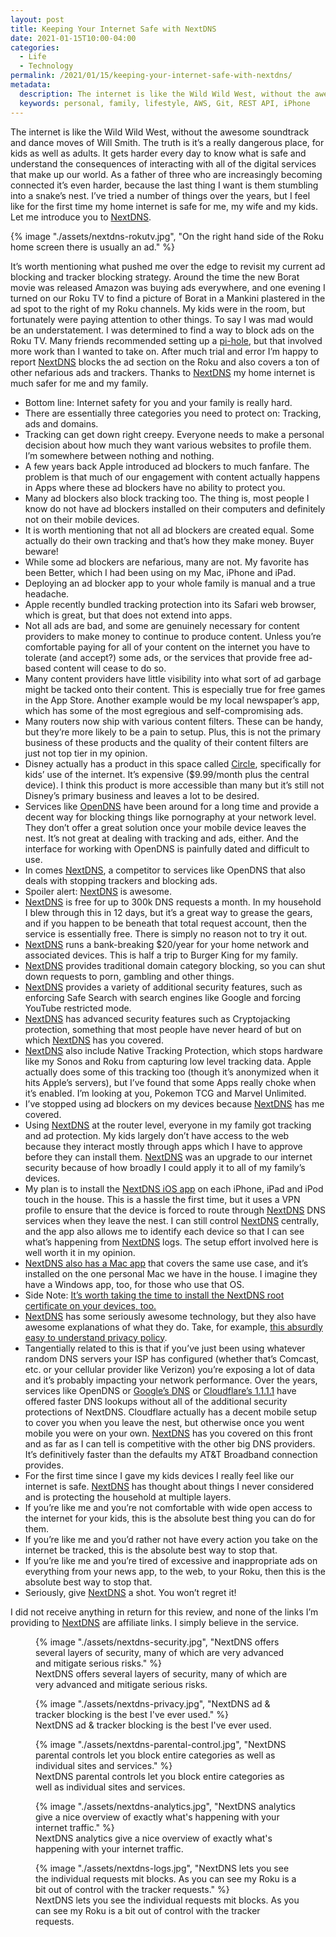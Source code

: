 ```yaml
---
layout: post
title: Keeping Your Internet Safe with NextDNS
date: 2021-01-15T10:00-04:00
categories:
  - Life
  - Technology
permalink: /2021/01/15/keeping-your-internet-safe-with-nextdns/
metadata:
  description: The internet is like the Wild Wild West, without the awesome soundtrack and dance moves of Will Smith.
  keywords: personal, family, lifestyle, AWS, Git, REST API, iPhone
---
```


The internet is like the Wild Wild West, without the awesome soundtrack and dance moves of Will Smith. The truth is it’s a really dangerous place, for kids as well as adults. It gets harder every day to know what is safe and understand the consequences of interacting with all of the digital services that make up our world. As a father of three who are increasingly becoming connected it’s even harder, because the last thing I want is them stumbling into a snake’s nest. I’ve tried a number of things over the years, but I feel like for the first time my home internet is safe for me, my wife and my kids. Let me introduce you to [NextDNS](https://nextdns.io).

<!-- excerpt -->

{% image "./assets/nextdns-rokutv.jpg", "On the right hand side of the Roku home screen there is usually an ad." %}

It’s worth mentioning what pushed me over the edge to revisit my current ad blocking and tracker blocking strategy. Around the time the new Borat movie was released Amazon was buying ads everywhere, and one evening I turned on our Roku TV to find a picture of Borat in a Mankini plastered in the ad spot to the right of my Roku channels. My kids were in the room, but fortunately were paying attention to other things. To say I was mad would be an understatement. I was determined to find a way to block ads on the Roku TV. Many friends recommended setting up a [pi-hole](https://pi-hole.net), but that involved more work than I wanted to take on. After much trial and error I’m happy to report [NextDNS](https://nextdns.io) blocks the ad section on the Roku and also covers a ton of other nefarious ads and trackers. Thanks to [NextDNS](https://nextdns.io) my home internet is much safer for me and my family.

* Bottom line: Internet safety for you and your family is really hard.
* There are essentially three categories you need to protect on: Tracking, ads and domains.
* Tracking can get down right creepy. Everyone needs to make a personal decision about how much they want various websites to profile them. I’m somewhere between nothing and nothing.
* A few years back Apple introduced ad blockers to much fanfare. The problem is that much of our engagement with content actually happens in Apps where these ad blockers have no ability to protect you.
* Many ad blockers also block tracking too. The thing is, most people I know do not have ad blockers installed on their computers and definitely not on their mobile devices.
* It is worth mentioning that not all ad blockers are created equal. Some actually do their own tracking and that’s how they make money. Buyer beware!
* While some ad blockers are nefarious, many are not. My favorite has been Better, which I had been using on my Mac, iPhone and iPad.
* Deploying an ad blocker app to your whole family is manual and a true headache.
* Apple recently bundled tracking protection into its Safari web browser, which is great, but that does not extend into apps.
* Not all ads are bad, and some are genuinely necessary for content providers to make money to continue to produce content. Unless you’re comfortable paying for all of your content on the internet you have to tolerate (and accept?) some ads, or the services that provide free ad-based content will cease to do so.
* Many content providers have little visibility into what sort of ad garbage might be tacked onto their content. This is especially true for free games in the App Store. Another example would be my local newspaper’s app, which has some of the most egregious and self-compromising ads.
* Many routers now ship with various content filters. These can be handy, but they’re more likely to be a pain to setup. Plus, this is not the primary business of these products and the quality of their content filters are just not top tier in my opinion.
* Disney actually has a product in this space called [Circle](https://meetcircle.com), specifically for kids’ use of the internet. It’s expensive ($9.99/month plus the central device). I think this product is more accessible than many but it’s still not Disney’s primary business and leaves a lot to be desired.
* Services like [OpenDNS](http://opendns.com) have been around for a long time and provide a decent way for blocking things like pornography at your network level. They don’t offer a great solution once your mobile device leaves the nest. It’s not great at dealing with tracking and ads, either. And the interface for working with OpenDNS is painfully dated and difficult to use.
* In comes [NextDNS](https://nextdns.io), a competitor to services like OpenDNS that also deals with stopping trackers and blocking ads.
* Spoiler alert: [NextDNS](https://nextdns.io) is awesome.
* [NextDNS](https://nextdns.io) is free for up to 300k DNS requests a month. In my household I blew through this in 12 days, but it’s a great way to grease the gears, and if you happen to be beneath that total request account, then the service is essentially free. There is simply no reason not to try it out.
* [NextDNS](https://nextdns.io) runs a bank-breaking $20/year for your home network and associated devices. This is half a trip to Burger King for my family.
* [NextDNS](https://nextdns.io) provides traditional domain category blocking, so you can shut down requests to porn, gambling and other things.
* [NextDNS](https://nextdns.io) provides a variety of additional security features, such as enforcing Safe Search with search engines like Google and forcing YouTube restricted mode.
* [NextDNS](https://nextdns.io) has advanced security features such as Cryptojacking protection, something that most people have never heard of but on which [NextDNS](https://nextdns.io) has you covered.
* [NextDNS](https://nextdns.io) also include Native Tracking Protection, which stops hardware like my Sonos and Roku from capturing low level tracking data. Apple actually does some of this tracking too (though it’s anonymized when it hits Apple’s servers), but I’ve found that some Apps really choke when it’s enabled. I’m looking at you, Pokemon TCG and Marvel Unlimited.
* I’ve stopped using ad blockers on my devices because [NextDNS](https://nextdns.io) has me covered.
* Using [NextDNS](https://nextdns.io) at the router level, everyone in my family got tracking and ad protection. My kids largely don’t have access to the web because they interact mostly through apps which I have to approve before they can install them. [NextDNS](https://nextdns.io) was an upgrade to our internet security because of how broadly I could apply it to all of my family’s devices.
* My plan is to install the [NextDNS iOS app](https://apps.apple.com/ca/app/nextdns/id1463342498) on each iPhone, iPad and iPod touch in the house. This is a hassle the first time, but it uses a VPN profile to ensure that the device is forced to route through [NextDNS](https://nextdns.io) DNS services when they leave the nest. I can still control [NextDNS](https://nextdns.io) centrally, and the app also allows me to identify each device so that I can see what’s happening from [NextDNS](https://nextdns.io) logs. The setup effort involved here is well worth it in my opinion.
* [NextDNS also has a Mac app](https://apps.apple.com/app/nextdns/id1464122853) that covers the same use case, and it’s installed on the one personal Mac we have in the house. I imagine they have a Windows app, too, for those who use that OS.
* Side Note: [It’s worth taking the time to install the NextDNS root certificate on your devices, too.](https://help.nextdns.io/t/g9hmv0a/how-to-install-and-trust-nextdns-root-ca)
* [NextDNS](https://nextdns.io) has some seriously awesome technology, but they also have awesome explanations of what they do. Take, for example, [this absurdly easy to understand privacy policy](https://nextdns.io/privacy).
* Tangentially related to this is that if you’ve just been using whatever random DNS servers your ISP has configured (whether that’s Comcast, etc. or your cellular provider like Verizon) you’re exposing a lot of data and it’s probably impacting your network performance. Over the years, services like OpenDNS or [Google’s DNS](https://developers.google.com/speed/public-dns/) or [Cloudflare’s 1.1.1.1](https://www.cloudflare.com/learning/dns/what-is-1.1.1.1/) have offered faster DNS lookups without all of the additional security protections of NextDNS. Cloudflare actually has a decent mobile setup to cover you when you leave the nest, but otherwise once you went mobile you were on your own. [NextDNS](https://nextdns.io) has you covered on this front and as far as I can tell is competitive with the other big DNS providers. It’s definitively faster than the defaults my AT&T Broadband connection provides.
* For the first time since I gave my kids devices I really feel like our internet is safe. [NextDNS](https://nextdns.io) has thought about things I never considered and is protecting the household at multiple layers.
* If you’re like me and you’re not comfortable with wide open access to the internet for your kids, this is the absolute best thing you can do for them.
* If you’re like me and you’d rather not have every action you take on the internet be tracked, this is the absolute best way to stop that.
* If you’re like me and you’re tired of excessive and inappropriate ads on everything from your news app, to the web, to your Roku, then this is the absolute best way to stop that.
* Seriously, give [NextDNS](https://nextdns.io) a shot. You won’t regret it!

I did not receive anything in return for this review, and none of the links I’m providing to [NextDNS](https://nextdns.io) are affiliate links. I simply believe in the service.

<figure>
{% image "./assets/nextdns-security.jpg", "NextDNS offers several layers of security, many of which are very advanced and mitigate serious risks." %}
<figcaption>NextDNS offers several layers of security, many of which are very advanced and mitigate serious risks.</figcaption>
</figure>

<figure>
{% image "./assets/nextdns-privacy.jpg", "NextDNS ad & tracker blocking is the best I've ever used." %}
<figcaption>NextDNS ad & tracker blocking is the best I've ever used.</figcaption>
</figure>

<figure>
{% image "./assets/nextdns-parental-control.jpg", "NextDNS parental controls let you block entire categories as well as individual sites and services." %}
<figcaption>NextDNS parental controls let you block entire categories as well as individual sites and services.</figcaption>
</figure>

<figure>
{% image "./assets/nextdns-analytics.jpg", "NextDNS analytics give a nice overview of exactly what's happening with your internet traffic." %}
<figcaption>NextDNS analytics give a nice overview of exactly what's happening with your internet traffic.</figcaption>
</figure>

<figure>
{% image "./assets/nextdns-logs.jpg", "NextDNS lets you see the individual requests mit blocks. As you can see my Roku is a bit out of control with the tracker requests." %}
<figcaption>NextDNS lets you see the individual requests mit blocks. As you can see my Roku is a bit out of control with the tracker requests.</figcaption>
</figure>
